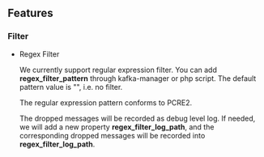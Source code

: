 ## Features

### <a name="Filter"></a>Filter

* <a name="Regex Filter"></a>Regex Filter

  We currently support regular expression filter. You can add **regex\_filter\_pattern** through kafka-manager or php script. The default pattern value is "", i.e. no filter.

  The regular expression pattern conforms to PCRE2.

  The dropped messages will be recorded as debug level log. If needed, we will add a new property **regex\_filter\_log\_path**, and the corresponding dropped messages will be recorded into **regex\_filter\_log\_path**.





